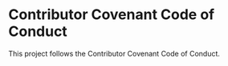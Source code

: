 # Contributor Covenant Code of Conduct

This project follows the Contributor Covenant Code of Conduct.
